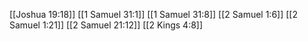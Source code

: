 [[Joshua 19:18]]
[[1 Samuel 31:1]]
[[1 Samuel 31:8]]
[[2 Samuel 1:6]]
[[2 Samuel 1:21]]
[[2 Samuel 21:12]]
[[2 Kings 4:8]]
